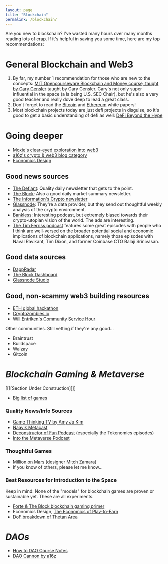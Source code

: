 ```yaml
---
layout: page
title: "Blockchain"
permalink: /blockchain/
---
```


Are you new to blockchain? I've wasted many hours over many months reading lots of crap. If it's helpful in saving you some time, here are my top recommendations:

# General Blockchain and Web3

1. By far, my number 1 recommendation for those who are new to the concepts:  [MIT Opencourseware Blockchain and Money course, taught by Gary Gensler](https://ocw.mit.edu/courses/sloan-school-of-management/15-s12-blockchain-and-money-fall-2018/) taught by Gary Gensler. Gary's not only super influential in the space (a la being U.S. SEC Chair), but he's also a very good teacher and really dove deep to lead a great class.
2. Don't forget to read the [Bitcoin](https://bitcoin.org/bitcoin.pdf) and [Ethereum](https://ethereum.org/en/whitepaper/) white papers!
3. Most blockchain projects today are just defi projects in disguise, so it's good to get a basic understanding of defi as well:  [DeFi Beyond the Hype](https://wifpr.wharton.upenn.edu/wp-content/uploads/2021/05/DeFi-Beyond-the-Hype.pdf)

# Going deeper
- [Moxie's clear-eyed exploration into web3](https://moxie.org/2022/01/07/web3-first-impressions.html)
- [a16z's crypto & web3 blog category](https://future.a16z.com/category/crypto-web3/)
- [Economics Design](https://economicsdesign.com/)

## Good news sources
- [The Defiant](https://thedefiant.io/):  Quality daily newsletter that gets to the point.
- [The Block](https://www.theblockcrypto.com/):  Also a good daily market summary newsletter.
- [The Information's Crypto newsletter](https://www.theinformation.com/newsletters/crypto-global)
- [Glassnode](https://glassnode.com/):  They're a data provider, but they send out thoughtful weekly analysis of the crypto environment.
- [Bankless](http://podcast.banklesshq.com/):  Interesting podcast, but extremely biased towards their crypto-utopian vision of the world. The ads are interesting.
- [The Tim Ferriss podcast](https://tim.blog/) features some great episodes with people who I think are well-versed on the broader potential social and economic implications of blockchain applications, namely those episodes with Naval Ravikant, Tim Dixon, and former Coinbase CTO Balaji Srinivasan.

## Good data sources
- [DappRadar](https://dappradar.com/)
- [The Block Dashboard](https://www.theblockcrypto.com/data/crypto-markets/spot)
- [Glassnode Studio](https://studio.glassnode.com/)

## Good, non-scammy web3 building resources
- [ETH global hackathon](https://ethglobal.com/)
- [Cryptozombies.io](https://cryptozombies.io/)
- [Will Entriken's Community Service Hour](https://www.twitch.tv/fulldecent)

Other communities. Still vetting if they're any good...
- Braintrust
- Buildspace
- Walzay
- Gitcoin


# _Blockchain Gaming & Metaverse_
[[[[Section Under Construction]]]]
- [Big list of games](https://docs.google.com/spreadsheets/d/1zizXKqmnex5YjbXD6c4k_VaQjr6ky0CL2TjK217kEmw/edit#gid=2009024128)


### Quality News/Info Sources
- [Game Thinking TV by Amy Jo Kim](https://www.youtube.com/c/GameThinkingTV/)
- [Naavik Metacast](https://naavik.co/themetacast)
- [Deconstructor of Fun Podcast](https://anchor.fm/deconstructoroffun/) (especially the Tokenomics episodes)
- [Into the Metaverse Podcast](https://anchor.fm/metaverse)

### Thoughtful Games
- [Million on Mars](milliononmars.io) (designer Mitch Zamara)
- If you know of others, please let me know...


### Best Resources for Introduction to the Space
Keep in mind:  None of the "models" for blockchain games are proven or sustainable yet. These are all experiments.
- [Forte & The Block blockchain gaming primer](https://www.theblockcrypto.com/post/120409/blockchain-based-gaming-a-primer-brought-to-you-by-forte)
- Economics Design, [The Economics of Play-to-Earn](https://econteric.com/p2e/)
- [DoF breakdown of Thetan Area](https://www.deconstructoroffun.com/blog/2022/2/28/thetan-arena)

# _DAOs_
- [How to DAO Course Notes](https://docs.google.com/document/d/1jxbb3YkrjAT1TUe6W2yCFUAsXUhdVt5JYoJwmMfykoQ/edit)
- [DAO Cannon by a16z](https://future.a16z.com/dao-canon/)